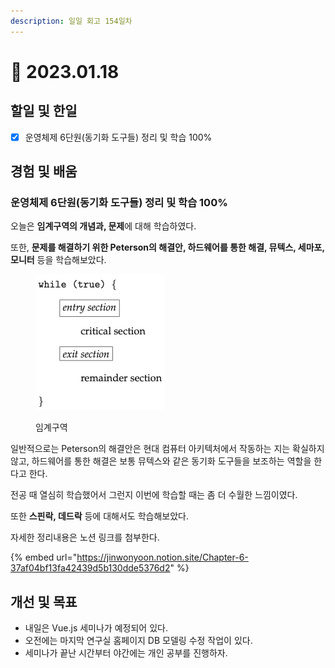 ```yaml
---
description: 일일 회고 154일차
---
```


# 🙂 2023.01.18

## 할일 및 한일&#x20;

* [x] 운영체제 6단원(동기화 도구들) 정리 및 학습 100%&#x20;

## 경험 및 배움&#x20;

### 운영체제 6단원(동기화 도구들) 정리 및 학습 100%&#x20;

오늘은 **임계구역의 개념과, 문제**에 대해 학습하였다.

또한, **문제를 해결하기 위한 Peterson의 해결안, 하드웨어를 통한 해결, 뮤텍스, 세마포, 모니터** 등을 학습해보았다.

<figure><img src="../.gitbook/assets/image (4) (1).png" alt=""><figcaption><p>임계구역</p></figcaption></figure>

일반적으로는 Peterson의 해결안은 현대 컴퓨터 아키텍처에서 작동하는 지는 확실하지 않고, 하드웨어를 통한 해결은 보통 뮤텍스와 같은 동기화 도구들을 보조하는 역할을 한다고 한다.

전공 때 열심히 학습했어서 그런지 이번에 학습할 때는 좀 더 수월한 느낌이였다.

또한 **스핀락, 데드락** 등에 대해서도 학습해보았다.

자세한 정리내용은 노션 링크를 첨부한다.

{% embed url="https://jinwonyoon.notion.site/Chapter-6-37af04bf13fa42439d5b130dde5376d2" %}

## 개선 및 목표&#x20;

* 내일은 Vue.js 세미나가 예정되어 있다.&#x20;
* 오전에는 마지막 연구실 홈페이지 DB 모델링 수정 작업이 있다.&#x20;
* 세미나가 끝난 시간부터 야간에는 개인 공부를 진행하자.&#x20;
